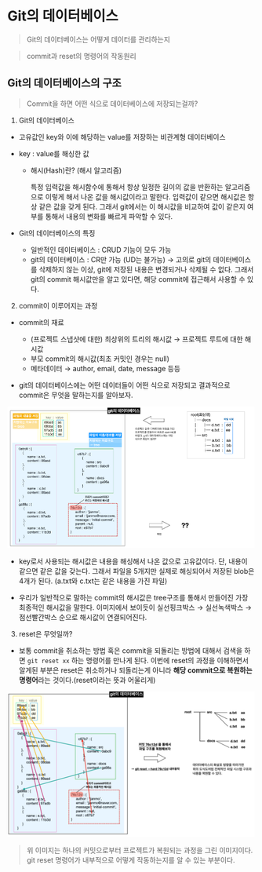 # Git의 데이터베이스

> Git의 데이터베이스는 어떻게 데이터를 관리하는지

> commit과 reset의 명령어의 작동원리

## Git의 데이터베이스의 구조

> Commit을 하면 어떤 식으로 데이터베이스에 저장되는걸까?

1. Git의 데이터베이스

- 고유값인 key와 이에 해당하는 value를 저장하는 비관계형 데이터베이스
- key : value를 해싱한 값

  - 해시(Hash)란? (해시 알고리즘)

    특정 입력값을 해시함수에 통해서 항상 일정한 길이의 값을 반환하는 알고리즘으로 이렇게 해서 나온 값을 해시값이라고 말한다. 입력값이 같으면 해시값은 항상 같은 값을 갖게 된다. 그래서 git에서는 이 해시값을 비교하여 값이 같은지 여부를 통해서 내용의 변화를 빠르게 파악할 수 있다.

- Git의 데이터베이스의 특징
  - 일반적인 데이터베이스 : CRUD 기능이 모두 가능
  - git의 데이터베이스 : CR만 가능 (UD는 불가능)
    → 고의로 git의 데이터베이스를 삭제하지 않는 이상, git에 저장된 내용은 변경되거나 삭제될 수 없다. 그래서 git의 commit 해시값만을 알고 있다면, 해당 commit에 접근해서 사용할 수 있다.

2. commit이 이루어지는 과정

- commit의 재료

  - (프로젝트 스냅샷에 대한) 최상위의 트리의 해시값
    → 프로젝트 루트에 대한 해시값
  - 부모 commit의 해시값(최초 커밋인 경우는 null)
  - 메타데이터
    → author, email, date, message 등등

- git의 데이터베이스에는 어떤 데이터들이 어떤 식으로 저장되고 결과적으로 commit은 무엇을 말하는지를 알아보자.

![git의 database](/screenshots/database.png)

- key로서 사용되는 해시값은 내용을 해싱해서 나온 값으로 고유값이다. 단, 내용이 같으면 같은 값을 갖는다. 그래서 파일을 5개지만 실제로 해싱되어서 저장된 blob은 4개가 된다. (a.txt와 c.txt는 같은 내용을 가진 파일)

- 우리가 일반적으로 말하는 commit의 해시값은 tree구조를 통해서 만들어진 가장 최종적인 해시값을 말한다. 이미지에서 보이듯이 실선핑크박스 → 실선녹색박스 → 점선빨간박스 순으로 해시값이 연결되어진다.

3. reset은 무엇일까?

- 보통 commit을 취소하는 방법 혹은 commit을 되돌리는 방법에 대해서 검색을 하면 `git reset xx` 하는 명령어를 만나게 된다. 이번에 reset의 과정을 이해하면서 알게된 부분은 reset은 취소하거나 되돌리는게 아니라 **해당 commit으로 복원하는 명령어**라는 것이다.(reset이라는 뜻과 어울리게)

![reset](/screenshots/reset.png)

> 위 이미지는 하나의 커밋으로부터 프로젝트가 복원되는 과정을 그린 이미지이다. git reset 명령어가 내부적으로 어떻게 작동하는지를 알 수 있는 부분이다.
